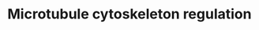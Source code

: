 ---
annotations:
- id: PW:0000646
  parent: signaling pathway
  type: Pathway Ontology
  value: cell-extracellular matrix signaling pathway
authors:
- CarlosBorroto
- Khanspers
- MaintBot
- Zari
- Lindarieswijk
- Mkutmon
- AlexanderPico
- Eweitz
citedin:
- link: PMC7470419
  title: A novel single-cell based method for breast cancer prognosis (2020)
- link: PMC7352804
  title: 'Small Non-Coding RNA Profiling in Plasma Extracellular Vesicles of Bladder
    Cancer Patients by Next-Generation Sequencing: Expression Levels of miR-126-3p
    and piR-5936 Increase with Higher Histologic Grades (2020)'
- link: PMC6834541
  title: Altered Levels of Proteins and Phosphoproteins, in the Absence of Early Causative
    Transcriptional Changes, Shape the Molecular Pathogenesis in the Brain of Young
    Presymptomatic Ki91 SCA3/MJD Mouse (2019)
communities:
- ONTOX
description: 'Microtubules (MTs) are essential for vesicle transport, cellular polarity
  and the segregation of chromosomes during mitosis.  MTs are dynamic, undergoing
  assembly and depolymerization (primarily at the "plus end") by processes actively
  regulated by signaling pathways. The tubulin dimers that constitute MTs (depicted
  in green) are bound and sequestered by stathmin (STMN1), enhancing MT dynamics by
  increasing rapid depolymerization (a.k.a., "MT catastrophe").   MT dynamics are
  also enhanced by collapsin response mediator protein (CRMP2), which increases MT
  growth by promoting the addition of tubulin dimers onto microtubule plus ends. Other
  proteins that associate with assembled MTs include those that stabilize MTs (e.g.
  tau or MAPT), those that promote assembly (e.g., XMAP215), and those that maintain
  MTs in a dynamic state (e.g., MAP1B). Complexes between the adenomateous polyposis
  coli (APC) protein and plus end binding proteins (e.g., EB1) stabilize MTs by increasing
  the duration of the MT elongation phase. MT instability is promoted by several nonmotile
  kinesins from the kinesin-13 family, e.g., the mitotic centromere associated kinesin,
  MCAK, by accelerating the transition to catastrophe by weakening the lateral interactions
  between the protofilaments.  Upstream from these processes, major signaling pathways
  act to regulate MT dynamics, e.g., those converging on GSK3B, a kinase which targets
  tau and CRMP2.  Reference: https://www.cellsignal.com/contents/science-pathway-research-cytoskeletal/regulation-of-microtubule-dynamics-signaling-pathway/pathways-micro  Proteins
  on this pathway have targeted assays available via the [https://assays.cancer.gov/available_assays?wp_id=WP2038
  CPTAC Assay Portal]'
last-edited: 2024-06-25
ndex: d5442c1d-8b63-11eb-9e72-0ac135e8bacf
organisms:
- Homo sapiens
redirect_from:
- /index.php/Pathway:WP2038
- /instance/WP2038
- /instance/WP2038_r134122
revision: r134122
schema-jsonld:
- '@context': https://schema.org/
  '@id': https://wikipathways.github.io/pathways/WP2038.html
  '@type': Dataset
  creator:
    '@type': Organization
    name: WikiPathways
  description: 'Microtubules (MTs) are essential for vesicle transport, cellular polarity
    and the segregation of chromosomes during mitosis.  MTs are dynamic, undergoing
    assembly and depolymerization (primarily at the "plus end") by processes actively
    regulated by signaling pathways. The tubulin dimers that constitute MTs (depicted
    in green) are bound and sequestered by stathmin (STMN1), enhancing MT dynamics
    by increasing rapid depolymerization (a.k.a., "MT catastrophe").   MT dynamics
    are also enhanced by collapsin response mediator protein (CRMP2), which increases
    MT growth by promoting the addition of tubulin dimers onto microtubule plus ends.
    Other proteins that associate with assembled MTs include those that stabilize
    MTs (e.g. tau or MAPT), those that promote assembly (e.g., XMAP215), and those
    that maintain MTs in a dynamic state (e.g., MAP1B). Complexes between the adenomateous
    polyposis coli (APC) protein and plus end binding proteins (e.g., EB1) stabilize
    MTs by increasing the duration of the MT elongation phase. MT instability is promoted
    by several nonmotile kinesins from the kinesin-13 family, e.g., the mitotic centromere
    associated kinesin, MCAK, by accelerating the transition to catastrophe by weakening
    the lateral interactions between the protofilaments.  Upstream from these processes,
    major signaling pathways act to regulate MT dynamics, e.g., those converging on
    GSK3B, a kinase which targets tau and CRMP2.  Reference: https://www.cellsignal.com/contents/science-pathway-research-cytoskeletal/regulation-of-microtubule-dynamics-signaling-pathway/pathways-micro  Proteins
    on this pathway have targeted assays available via the [https://assays.cancer.gov/available_assays?wp_id=WP2038
    CPTAC Assay Portal]'
  keywords:
  - ABL1
  - AKT
  - APC
  - AURKB
  - CAMK
  - CDC42
  - CDK1
  - CFL
  - CLASP
  - CLIP
  - CRMP2
  - DIAPH1
  - DVL1
  - ERK
  - 'GNAQ '
  - GSK3B
  - LIMK
  - LL5b
  - LPR
  - MAP1B
  - MAPKAPK2
  - MAPRE1
  - MAPT
  - MARK
  - MARK2
  - MCAK
  - NTRK1
  - NTRK2
  - NTRK3
  - PAK
  - PAR1
  - PAR3
  - PAR6
  - PI3K
  - PIP3
  - PKC
  - PRKACA
  - PTEN
  - RAC1
  - RHO
  - ROCK
  - SPRED1
  - SRC
  - STAT3
  - STMN1
  - TAOK
  - TESK
  - TIAM1
  - TPPP
  - TRIO
  - WNT
  license: CC0
  name: Microtubule cytoskeleton regulation
seo: CreativeWork
title: Microtubule cytoskeleton regulation
wpid: WP2038
---
